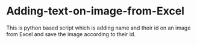 # Adding-text-on-image-from-Excel
This is python based script which is adding name and their id on an image from Excel and save the image according to their id.
